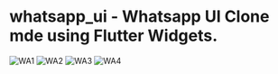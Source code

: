# whatsapp_ui - Whatsapp UI Clone mde using Flutter Widgets.


![WA1](https://github.com/sagar816/whatsapp_ui/assets/78189906/67f2d272-17a6-4287-8b72-f888b12261ee)
![WA2](https://github.com/sagar816/whatsapp_ui/assets/78189906/277e4afc-416c-4654-a27d-08f034f066c0)
![WA3](https://github.com/sagar816/whatsapp_ui/assets/78189906/68513302-c479-438d-9832-3d20b39842b6)
![WA4](https://github.com/sagar816/whatsapp_ui/assets/78189906/59d3697a-9643-4f57-aa48-0c2743d7512b)
